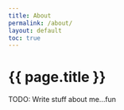 ```yaml
---
title: About
permalink: /about/
layout: default
toc: true
---
```


# {{ page.title }}

TODO: Write stuff about me...fun

